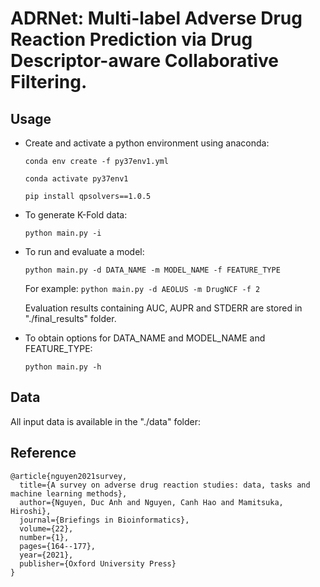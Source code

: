 # ADRNet: Multi-label Adverse Drug Reaction Prediction via Drug Descriptor-aware Collaborative Filtering.
## Usage

- Create and activate a python environment using anaconda:

    `conda env create -f py37env1.yml`
    
    `conda activate py37env1`
    
    ```pip install qpsolvers==1.0.5```



- To generate K-Fold data:

    `python main.py -i`

- To run and evaluate a model:

    `python main.py -d DATA_NAME -m MODEL_NAME -f FEATURE_TYPE` 
    
    For example:
    `python main.py -d AEOLUS -m DrugNCF -f 2
    `

    Evaluation results containing AUC, AUPR and STDERR are stored in "./final_results" folder.


- To obtain options for DATA_NAME and MODEL_NAME and FEATURE_TYPE:

    `python main.py -h`


## Data

All input data is available in the "./data" folder:


## Reference
```
@article{nguyen2021survey,
  title={A survey on adverse drug reaction studies: data, tasks and machine learning methods},
  author={Nguyen, Duc Anh and Nguyen, Canh Hao and Mamitsuka, Hiroshi},
  journal={Briefings in Bioinformatics},
  volume={22},
  number={1},
  pages={164--177},
  year={2021},
  publisher={Oxford University Press}
}
```

